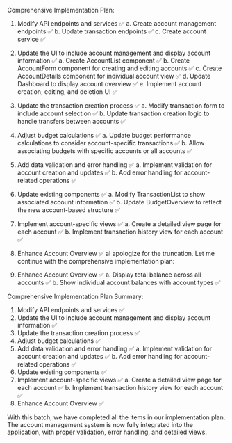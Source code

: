 Comprehensive Implementation Plan:

1. Modify API endpoints and services ✅
   a. Create account management endpoints ✅
   b. Update transaction endpoints ✅
   c. Create account service ✅

2. Update the UI to include account management and display account information ✅
   a. Create AccountList component ✅
   b. Create AccountForm component for creating and editing accounts ✅
   c. Create AccountDetails component for individual account view ✅
   d. Update Dashboard to display account overview ✅
   e. Implement account creation, editing, and deletion UI ✅

3. Update the transaction creation process ✅
   a. Modify transaction form to include account selection ✅
   b. Update transaction creation logic to handle transfers between accounts ✅

4. Adjust budget calculations ✅
   a. Update budget performance calculations to consider account-specific transactions ✅
   b. Allow associating budgets with specific accounts or all accounts ✅

5. Add data validation and error handling ✅
   a. Implement validation for account creation and updates ✅
   b. Add error handling for account-related operations ✅

6. Update existing components ✅
   a. Modify TransactionList to show associated account information ✅
   b. Update BudgetOverview to reflect the new account-based structure ✅

7. Implement account-specific views ✅
   a. Create a detailed view page for each account ✅
   b. Implement transaction history view for each account ✅

8. Enhance Account Overview ✅
   aI apologize for the truncation. Let me continue with the comprehensive implementation plan:

9. Enhance Account Overview ✅
   a. Display total balance across all accounts ✅
   b. Show individual account balances with account types ✅

Comprehensive Implementation Plan Summary:

1. Modify API endpoints and services ✅
2. Update the UI to include account management and display account information ✅
3. Update the transaction creation process ✅
4. Adjust budget calculations ✅
5. Add data validation and error handling ✅
   a. Implement validation for account creation and updates ✅
   b. Add error handling for account-related operations ✅
6. Update existing components ✅
7. Implement account-specific views ✅
   a. Create a detailed view page for each account ✅
   b. Implement transaction history view for each account ✅
8. Enhance Account Overview ✅

With this batch, we have completed all the items in our implementation plan. The account management system is now fully integrated into the application, with proper validation, error handling, and detailed views.

